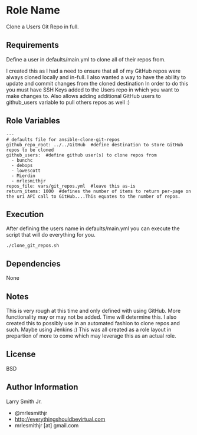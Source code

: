 Role Name
=========

Clone a Users Git Repo in full.

Requirements
------------

Define a user in defaults/main.yml to clone all of their repos from.

I created this as I had a need to ensure that all of my GitHub repos were always cloned locally and in-full. I also wanted a way to have the ability to update and commit changes from the cloned destination In order to do this you must have SSH Keys added to the Users repo in which you want to make changes to. Also allows adding additional GitHub users to github_users variable to pull others repos as well :)

Role Variables
--------------

````
---
# defaults file for ansible-clone-git-repos
github_repo_root: ../../GitHub  #define destination to store GitHub repos to be cloned
github_users:  #define github user(s) to clone repos from
  - bunchc
  - debops
  - lowescott
  - Mierdin
  - mrlesmithjr
repos_file: vars/git_repos.yml  #leave this as-is
return_items: 1000  #defines the number of items to return per-page on the uri API call to GitHub....This equates to the number of repos.
````

Execution
---------
After defining the users name in defaults/main.yml you can execute the script that will do everything for you.
````
./clone_git_repos.sh
````

Dependencies
------------

None

Notes
-----
This is very rough at this time and only defined with using GitHub. More functionality may or may not be added. Time will determine this. I also created this to possibly use in an automated fashion to clone repos and such. Maybe using Jenkins :) This was all created as a role layout in prepartion of more to come which may leverage this as an actual role.


License
-------

BSD

Author Information
------------------

Larry Smith Jr.
- @mrlesmithjr
- http://everythingshouldbevirtual.com
- mrlesmithjr [at] gmail.com
